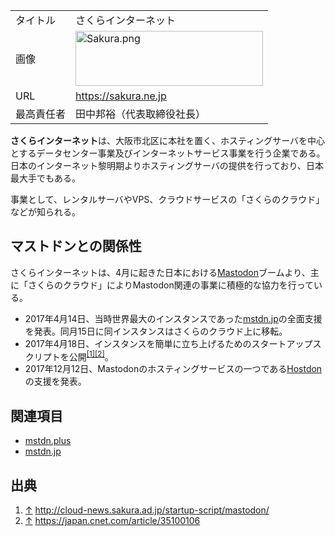 <div>

|            |                                                                                                                                                                                                                                                                           |
|------------|---------------------------------------------------------------------------------------------------------------------------------------------------------------------------------------------------------------------------------------------------------------------------|
| タイトル   | さくらインターネット                                                                                                                                                                                                                                                      |
| 画像       | [<img src="/images/thumb/f/f4/Sakura.png/300px-Sakura.png" srcset="/images/thumb/f/f4/Sakura.png/450px-Sakura.png 1.5x, /images/thumb/f/f4/Sakura.png/600px-Sakura.png 2x" width="300" height="88" alt="Sakura.png" />](/%E3%83%95%E3%82%A1%E3%82%A4%E3%83%AB:Sakura.png) |
| URL        | <a href="https://sakura.ne.jp" rel="nofollow">https://sakura.ne.jp</a>                                                                                                                                                                                                    |
| 最高責任者 | 田中邦裕（代表取締役社長）                                                                                                                                                                                                                                                |

**さくらインターネット**は、大阪市北区に本社を置く、ホスティングサーバを中心とするデータセンター事業及びインターネットサービス事業を行う企業である。日本のインターネット黎明期よりホスティングサーバの提供を行っており、日本最大手でもある。

事業として、レンタルサーバやVPS、クラウドサービスの「さくらのクラウド」などが知られる。

## マストドンとの関係性

さくらインターネットは、4月に起きた日本における[Mastodon](/Mastodon "Mastodon")ブームより、主に「さくらのクラウド」によりMastodon関連の事業に積極的な協力を行っている。

-   2017年4月14日、当時世界最大のインスタンスであった[mstdn.jp](/Mstdn.jp "Mstdn.jp")の全面支援を発表。同月15日に同インスタンスはさくらのクラウド上に移転。
-   2017年4月18日、インスタンスを簡単に立ち上げるためのスタートアップスクリプトを公開<sup>[\[1\]](#cite_note-1)[\[2\]](#cite_note-2)</sup>。
-   2017年12月12日、Mastodonのホスティングサービスの一つである[Hostdon](/Hostdon "Hostdon")の支援を発表。

## 関連項目

-   [mstdn.plus](/Mstdn.plus "Mstdn.plus")
-   [mstdn.jp](/Mstdn.jp "Mstdn.jp")

## 出典

<div>

1.  [↑](#cite_ref-1) <a href="http://cloud-news.sakura.ad.jp/startup-script/mastodon/" rel="nofollow">http://cloud-news.sakura.ad.jp/startup-script/mastodon/</a>
2.  [↑](#cite_ref-2) <a href="https://japan.cnet.com/article/35100106" rel="nofollow">https://japan.cnet.com/article/35100106</a>

</div>

</div>
